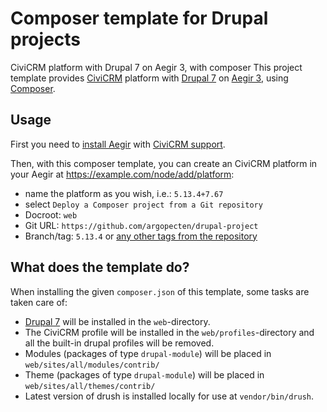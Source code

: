 # Composer template for Drupal projects

CiviCRM platform with Drupal 7 on Aegir 3, with composer
This project template provides [CiviCRM](https://civicrm.org) platform with [Drupal 7](https://www.drupal.org/) on [Aegir 3](https://www.aegirproject.org), using [Composer](https://getcomposer.org/).

## Usage

First you need to [install Aegir](https://www.aegirproject.org) with [CiviCRM support](https://www.drupal.org/project/hosting_civicrm).

Then, with this composer template, you can create an CiviCRM platform in your Aegir at https://example.com/node/add/platform:

* name the platform as you wish, i.e.: `5.13.4+7.67`
* select `Deploy a Composer project from a Git repository`
* Docroot: `web`
* Git URL: `https://github.com/argopecten/drupal-project`
* Branch/tag: `5.13.4` or [any other tags from the repository](https://github.com/argopecten/drupal-project/releases)

## What does the template do?

When installing the given `composer.json` of this template, some tasks are taken care of:

* [Drupal 7](https://drupal.org) will be installed in the `web`-directory.
* The CiviCRM profile will be installed in the `web/profiles`-directory and all the built-in drupal profiles will be removed.
* Modules (packages of type `drupal-module`) will be placed in `web/sites/all/modules/contrib/`
* Theme (packages of type `drupal-module`) will be placed in `web/sites/all/themes/contrib/`
* Latest version of drush is installed locally for use at `vendor/bin/drush`.
